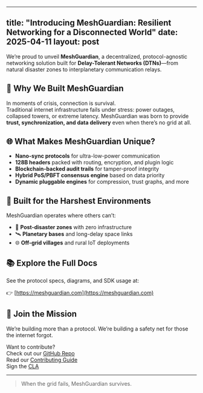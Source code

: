 
---
title: "Introducing MeshGuardian: Resilient Networking for a Disconnected World"
date: 2025-04-11
layout: post
---

We’re proud to unveil **MeshGuardian**, a decentralized, protocol-agnostic networking solution built for **Delay-Tolerant Networks (DTNs)**—from natural disaster zones to interplanetary communication relays.

## 🧭 Why We Built MeshGuardian

In moments of crisis, connection is survival.  
Traditional internet infrastructure fails under stress: power outages, collapsed towers, or extreme latency. MeshGuardian was born to provide **trust, synchronization, and data delivery** even when there’s no grid at all.

## 🌐 What Makes MeshGuardian Unique?

- **Nano-sync protocols** for ultra-low-power communication
- **128B headers** packed with routing, encryption, and plugin logic
- **Blockchain-backed audit trails** for tamper-proof integrity
- **Hybrid PoS/PBFT consensus engine** based on data priority
- **Dynamic pluggable engines** for compression, trust graphs, and more

## 🚀 Built for the Harshest Environments

MeshGuardian operates where others can’t:
- 🌋 **Post-disaster zones** with zero infrastructure
- 🛰️ **Planetary bases** and long-delay space links
- 🌐 **Off-grid villages** and rural IoT deployments

## 📚 Explore the Full Docs

See the protocol specs, diagrams, and SDK usage at:

👉 [https://meshguardian.com](https://meshguardian.com)

## 🤝 Join the Mission

We’re building more than a protocol. We’re building a safety net for those the internet forgot.

Want to contribute?  
Check out our [GitHub Repo](https://github.com/YOUR_USERNAME/meshguardian)  
Read our [Contributing Guide](https://github.com/YOUR_USERNAME/meshguardian/blob/main/CONTRIBUTING.md)  
Sign the [CLA](https://github.com/YOUR_USERNAME/meshguardian/blob/main/docs/CLA.md)

---

> When the grid fails, MeshGuardian survives.

